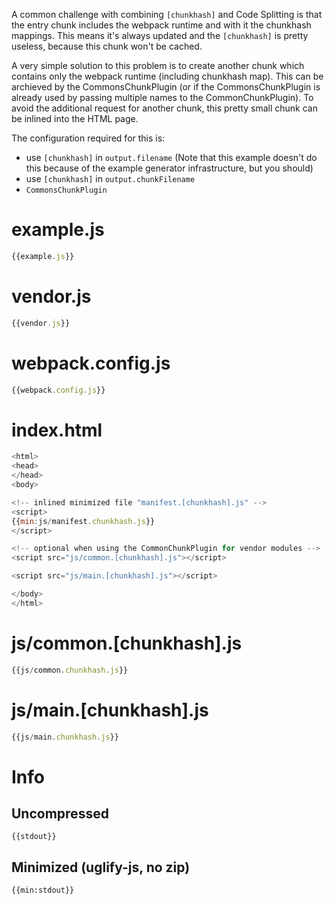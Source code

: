 A common challenge with combining `[chunkhash]` and Code Splitting is that the entry chunk includes the webpack runtime and with it the chunkhash mappings. This means it's always updated and the `[chunkhash]` is pretty useless, because this chunk won't be cached.

A very simple solution to this problem is to create another chunk which contains only the webpack runtime (including chunkhash map). This can be archieved by the CommonsChunkPlugin (or if the CommonsChunkPlugin is already used by passing multiple names to the CommonChunkPlugin). To avoid the additional request for another chunk, this pretty small chunk can be inlined into the HTML page.

The configuration required for this is:

* use `[chunkhash]` in `output.filename` (Note that this example doesn't do this because of the example generator infrastructure, but you should)
* use `[chunkhash]` in `output.chunkFilename`
* `CommonsChunkPlugin`

# example.js

``` javascript
{{example.js}}
```

# vendor.js

``` javascript
{{vendor.js}}
```

# webpack.config.js

``` javascript
{{webpack.config.js}}
```

# index.html

``` javascript
<html>
<head>
</head>
<body>

<!-- inlined minimized file "manifest.[chunkhash].js" -->
<script>
{{min:js/manifest.chunkhash.js}}
</script>

<!-- optional when using the CommonChunkPlugin for vendor modules -->
<script src="js/common.[chunkhash].js"></script>

<script src="js/main.[chunkhash].js"></script>

</body>
</html>
```

# js/common.[chunkhash].js

``` javascript
{{js/common.chunkhash.js}}
```

# js/main.[chunkhash].js

``` javascript
{{js/main.chunkhash.js}}
```

# Info

## Uncompressed

```
{{stdout}}
```

## Minimized (uglify-js, no zip)

```
{{min:stdout}}
```
